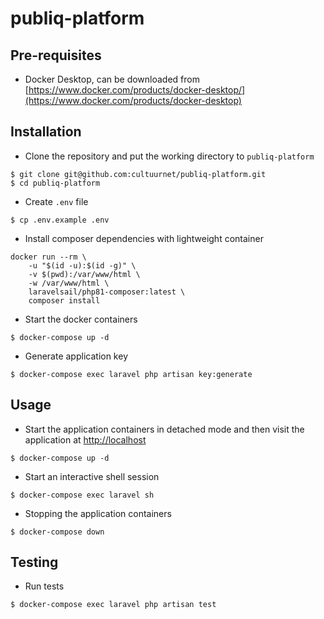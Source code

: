 # publiq-platform

## Pre-requisites
- Docker Desktop, can be downloaded from [https://www.docker.com/products/docker-desktop/](https://www.docker.com/products/docker-desktop)

## Installation

- Clone the repository and put the working directory to `publiq-platform`
```
$ git clone git@github.com:cultuurnet/publiq-platform.git
$ cd publiq-platform
```

- Create `.env` file
```
$ cp .env.example .env
```

- Install composer dependencies with lightweight container
```
docker run --rm \
    -u "$(id -u):$(id -g)" \
    -v $(pwd):/var/www/html \
    -w /var/www/html \
    laravelsail/php81-composer:latest \
    composer install
```

- Start the docker containers
```
$ docker-compose up -d
```

- Generate application key
```
$ docker-compose exec laravel php artisan key:generate
```

## Usage

- Start the application containers in detached mode and then visit the application at [http://localhost](http://localhost)
```
$ docker-compose up -d
```

- Start an interactive shell session
```
$ docker-compose exec laravel sh
```

- Stopping the application containers
```
$ docker-compose down
```

## Testing

- Run tests
```
$ docker-compose exec laravel php artisan test
```
